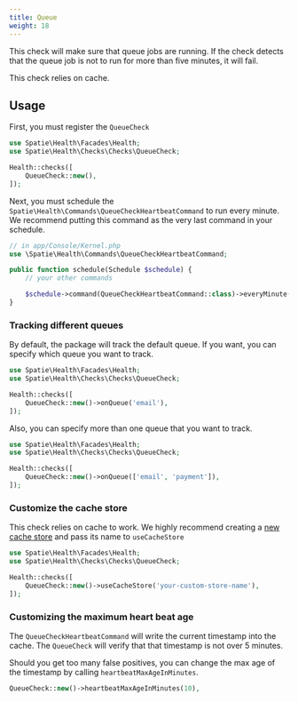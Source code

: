 ```yaml
---
title: Queue
weight: 18
---
```


This check will make sure that queue jobs are running. If the check detects that the queue job is not to run for more than five minutes, it will fail.

This check relies on cache.

## Usage

First, you must register the `QueueCheck`

```php
use Spatie\Health\Facades\Health;
use Spatie\Health\Checks\Checks\QueueCheck;

Health::checks([
    QueueCheck::new(),
]);
```

Next, you must schedule the `Spatie\Health\Commands\QueueCheckHeartbeatCommand` to run every minute. We recommend putting this command as the very last command in your schedule.

```php
// in app/Console/Kernel.php
use \Spatie\Health\Commands\QueueCheckHeartbeatCommand;

public function schedule(Schedule $schedule) {
    // your other commands

    $schedule->command(QueueCheckHeartbeatCommand::class)->everyMinute();
}
```

### Tracking different queues

By default, the package will track the default queue. If you want, you can specify which queue you want to track.

```php
use Spatie\Health\Facades\Health;
use Spatie\Health\Checks\Checks\QueueCheck;

Health::checks([
    QueueCheck::new()->onQueue('email'),
]);
```

Also, you can specify more than one queue that you want to track.

```php
use Spatie\Health\Facades\Health;
use Spatie\Health\Checks\Checks\QueueCheck;

Health::checks([
    QueueCheck::new()->onQueue(['email', 'payment']),
]);
```

### Customize the cache store

This check relies on cache to work. We highly recommend creating a [new cache store](https://laravel.com/docs/8.x/cache#configuration) and pass its name to `useCacheStore`

```php
use Spatie\Health\Facades\Health;
use Spatie\Health\Checks\Checks\QueueCheck;

Health::checks([
    QueueCheck::new()->useCacheStore('your-custom-store-name'),
]);
```

### Customizing the maximum heart beat age

The `QueueCheckHeartbeatCommand` will write the current timestamp into the cache. The `QueueCheck` will verify that that timestamp is not over 5 minutes.

Should you get too many false positives, you can change the max age of the timestamp by calling `heartbeatMaxAgeInMinutes`.

```php
QueueCheck::new()->heartbeatMaxAgeInMinutes(10),
```
